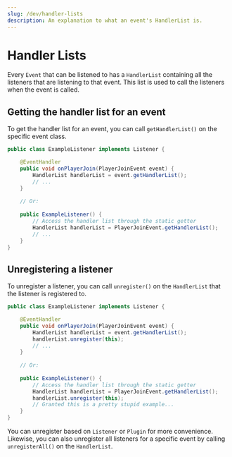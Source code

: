 ```yaml
---
slug: /dev/handler-lists
description: An explanation to what an event's HandlerList is.
---
```


# Handler Lists

Every `Event` that can be listened to has a `HandlerList` containing all the listeners that are listening to that event. 
This list is used to call the listeners when the event is called.

## Getting the handler list for an event

To get the handler list for an event, you can call `getHandlerList()` on the specific event class.

```java title="ExampleListener.java"
public class ExampleListener implements Listener {

    @EventHandler
    public void onPlayerJoin(PlayerJoinEvent event) {
        HandlerList handlerList = event.getHandlerList();
        // ...
    }
    
    // Or:
    
    public ExampleListener() {
        // Access the handler list through the static getter
        HandlerList handlerList = PlayerJoinEvent.getHandlerList();
        // ...
    }
}
```

## Unregistering a listener

To unregister a listener, you can call `unregister()` on the `HandlerList` that the listener is registered to.

```java title="ExampleListener.java"
public class ExampleListener implements Listener {

    @EventHandler
    public void onPlayerJoin(PlayerJoinEvent event) {
        HandlerList handlerList = event.getHandlerList();
        handlerList.unregister(this);
        // ...
    }
    
    // Or:
    
    public ExampleListener() {
        // Access the handler list through the static getter
        HandlerList handlerList = PlayerJoinEvent.getHandlerList();
        handlerList.unregister(this);
        // Granted this is a pretty stupid example...
    }
}
```

You can unregister based on `Listener` or `Plugin` for more convenience.
Likewise, you can also unregister all listeners for a specific event by calling `unregisterAll()` on the `HandlerList`.
